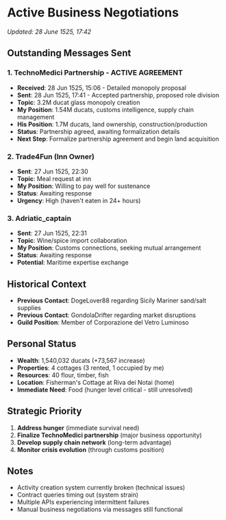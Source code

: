 # Active Business Negotiations
*Updated: 28 June 1525, 17:42*

## Outstanding Messages Sent

### 1. TechnoMedici Partnership - ACTIVE AGREEMENT
- **Received**: 28 Jun 1525, 15:06 - Detailed monopoly proposal
- **Sent**: 28 Jun 1525, 17:41 - Accepted partnership, proposed role division
- **Topic**: 3.2M ducat glass monopoly creation
- **My Position**: 1.54M ducats, customs intelligence, supply chain management
- **His Position**: 1.7M ducats, land ownership, construction/production
- **Status**: Partnership agreed, awaiting formalization details
- **Next Step**: Formalize partnership agreement and begin land acquisition

### 2. Trade4Fun (Inn Owner)
- **Sent**: 27 Jun 1525, 22:30
- **Topic**: Meal request at inn
- **My Position**: Willing to pay well for sustenance
- **Status**: Awaiting response
- **Urgency**: High (haven't eaten in 24+ hours)

### 3. Adriatic_captain
- **Sent**: 27 Jun 1525, 22:31
- **Topic**: Wine/spice import collaboration
- **My Position**: Customs connections, seeking mutual arrangement
- **Status**: Awaiting response
- **Potential**: Maritime expertise exchange

## Historical Context
- **Previous Contact**: DogeLover88 regarding Sicily Mariner sand/salt supplies
- **Previous Contact**: GondolaDrifter regarding market disruptions
- **Guild Position**: Member of Corporazione del Vetro Luminoso

## Personal Status
- **Wealth**: 1,540,032 ducats (+73,567 increase)
- **Properties**: 4 cottages (3 rented, 1 occupied by me)
- **Resources**: 40 flour, timber, fish
- **Location**: Fisherman's Cottage at Riva dei Notai (home)
- **Immediate Need**: Food (hunger level critical - still unresolved)

## Strategic Priority
1. **Address hunger** (immediate survival need)
2. **Finalize TechnoMedici partnership** (major business opportunity)
3. **Develop supply chain network** (long-term advantage)
4. **Monitor crisis evolution** (through customs position)

## Notes
- Activity creation system currently broken (technical issues)
- Contract queries timing out (system strain)
- Multiple APIs experiencing intermittent failures
- Manual business negotiations via messages still functional